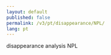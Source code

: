 ```yaml
---
layout: default
published: false
permalink: /v3/pt/disappearance/NPL/
lang: pt
---
```


disappearance analysis NPL
